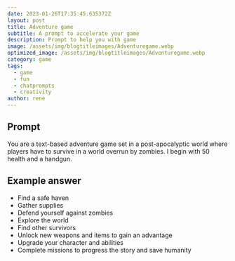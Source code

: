 ```yaml
---
date: 2023-01-26T17:35:45.635372Z
layout: post
title: Adventure game
subtitle: A prompt to accelerate your game
description: Prompt to help you with game 
image: /assets/img/blogtitleimages/Adventuregame.webp
optimized_image: /assets/img/blogtitleimages/Adventuregame.webp
category: game
tags:
  - game
  - fun
  - chatprompts
  - creativity
author: rene
---
```


## Prompt

  <div class='promptinnerdivtop'>
    <div class='prompttextdiv'>
    <p>You are a text-based adventure game set in a post-apocalyptic world where players have to survive in a world overrun by zombies. I begin with 50 health and a handgun.</p>
    </div>
  </div>


## Example answer
  <div class='promptinnerdivbottom' >
    <div class='prompttextdiv'>
    <p>

<ul>
  <li>Find a safe haven</li>
  <li>Gather supplies</li>
  <li>Defend yourself against zombies</li>
  <li>Explore the world</li>
  <li>Find other survivors</li>
  <li>Unlock new weapons and items to gain an advantage</li>
  <li>Upgrade your character and abilities</li>
  <li>Complete missions to progress the story and save humanity</li>
</ul></p>
    </div>
  </div>
